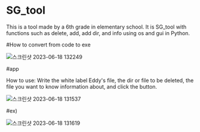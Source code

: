 # SG_tool

This is a tool made by a 6th grade in elementary school. It is SG_tool with functions such as delete, add, add dir, and info using os and gui in Python.

#How to convert from code to exe

![스크린샷 2023-06-18 132249](https://github.com/Sgoodgen/SG_tool/assets/113218023/85ed5977-fb53-4279-9858-1ba288cc15a7)

#app

How to use: Write the white label Eddy's file, the dir or file to be deleted, the file you want to know information about, and click the button.

![스크린샷 2023-06-18 131537](https://github.com/Sgoodgen/SG_tool/assets/113218023/8da84fd1-49c9-4234-8686-efabac1322fa)

#ex)


![스크린샷 2023-06-18 131619](https://github.com/Sgoodgen/SG_tool/assets/113218023/b1a2fb65-b0fb-49fd-919c-5ca836902ac0)

